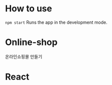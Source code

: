 # How to use

`npm start`
Runs the app in the development mode.

# Online-shop

온라인쇼핑몰 만들기 

# React
